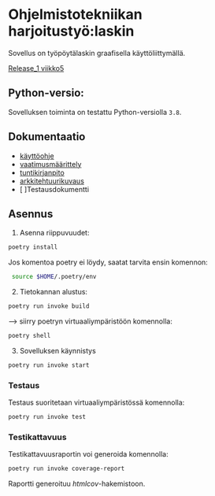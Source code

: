 # Ohjelmistotekniikan harjoitustyö:laskin

Sovellus on työpöytälaskin graafisella käyttöliittymällä. 

[Release_1 viikko5](https://github.com/Doubleneck/ot-harjoitustyo/releases/tag/Viikko5)  
##  Python-versio:

Sovelluksen toiminta on testattu Python-versiolla `3.8`.

## Dokumentaatio

- [käyttöohje](https://github.com/Doubleneck/ot-harjoitustyo/blob/master/dokumentaatio/kayttoohje.md)  
- [vaatimusmäärittely](https://github.com/Doubleneck/ot-harjoitustyo/blob/master/dokumentaatio/vaatimusmaarittely.md)  
- [tuntikirjanpito](https://github.com/Doubleneck/ot-harjoitustyo/blob/master/dokumentaatio/tuntikirjanpito.md)
- [arkkitehtuurikuvaus](https://github.com/Doubleneck/ot-harjoitustyo/blob/master/dokumentaatio/arkkitehtuuri.md)
- [ ]Testausdokumentti

## Asennus

1. Asenna riippuvuudet:
```bash
poetry install
```
Jos komentoa poetry ei löydy, saatat tarvita ensin komennon:
```bash
 source $HOME/.poetry/env
 ```
2. Tietokannan alustus:
```bash
poetry run invoke build
```
--> siirry poetryn virtuaaliympäristöön komennolla: 
```bash
poetry shell
```
3. Sovelluksen käynnistys
```bash
poetry run invoke start
```
### Testaus

Testaus suoritetaan virtuaaliympäristössä komennolla:
```bash
poetry run invoke test
```
### Testikattavuus

Testikattavuusraportin voi generoida komennolla:
```bash
poetry run invoke coverage-report
```
Raportti generoituu _htmlcov_-hakemistoon.



